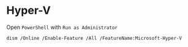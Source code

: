 # Hyper-V

Open `PowerShell` with `Run as Administrator`

```
dism /Online /Enable-Feature /All /FeatureName:Microsoft-Hyper-V
```
